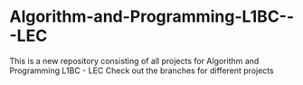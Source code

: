 # Algorithm-and-Programming-L1BC---LEC
This is a new repository consisting of all projects for Algorithm and Programming  L1BC - LEC
Check out the branches for different projects
